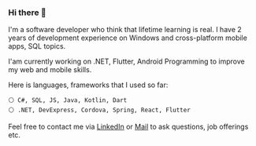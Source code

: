 ### Hi there 👋
 
I'm a software developer who think that lifetime learning is real. I have 2 years of development experience on Windows and cross-platform mobile apps, SQL topics. <br>

I'am currently working on .NET, Flutter, Android Programming to improve my web and mobile skills.

Here is languages, frameworks that I used so far:

```
⚪ C#, SQL, JS, Java, Kotlin, Dart
⚪ .NET, DevExpress, Cordova, Spring, React, Flutter
```

Feel free to contact me via [LinkedIn](https://www.linkedin.com/in/ecuyar/) or [Mail](mailto:uyar.enescan@gmail.com) to ask questions, job offerings etc.
